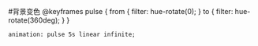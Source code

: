 #背景变色
	@keyframes pulse {
	    from {
	      filter: hue-rotate(0);
	    }
	    to {
	      filter: hue-rotate(360deg);
	    }
	  }
	
	animation: pulse 5s linear infinite;